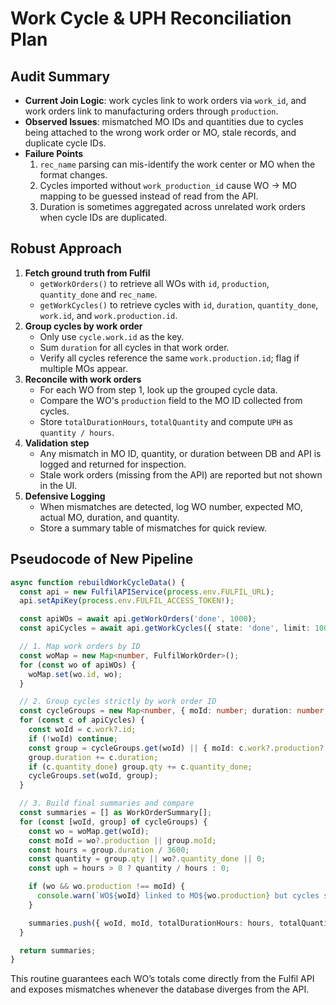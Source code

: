# Work Cycle & UPH Reconciliation Plan

## Audit Summary
- **Current Join Logic**: work cycles link to work orders via `work_id`, and work orders link to manufacturing orders through `production`.
- **Observed Issues**: mismatched MO IDs and quantities due to cycles being attached to the wrong work order or MO, stale records, and duplicate cycle IDs.
- **Failure Points**
  1. `rec_name` parsing can mis-identify the work center or MO when the format changes.
  2. Cycles imported without `work_production_id` cause WO → MO mapping to be guessed instead of read from the API.
  3. Duration is sometimes aggregated across unrelated work orders when cycle IDs are duplicated.

## Robust Approach
1. **Fetch ground truth from Fulfil**
   - `getWorkOrders()` to retrieve all WOs with `id`, `production`, `quantity_done` and `rec_name`.
   - `getWorkCycles()` to retrieve cycles with `id`, `duration`, `quantity_done`, `work.id`, and `work.production.id`.
2. **Group cycles by work order**
   - Only use `cycle.work.id` as the key.
   - Sum `duration` for all cycles in that work order.
   - Verify all cycles reference the same `work.production.id`; flag if multiple MOs appear.
3. **Reconcile with work orders**
   - For each WO from step 1, look up the grouped cycle data.
   - Compare the WO's `production` field to the MO ID collected from cycles.
   - Store `totalDurationHours`, `totalQuantity` and compute `UPH` as `quantity / hours`.
4. **Validation step**
   - Any mismatch in MO ID, quantity, or duration between DB and API is logged and returned for inspection.
   - Stale work orders (missing from the API) are reported but not shown in the UI.
5. **Defensive Logging**
   - When mismatches are detected, log WO number, expected MO, actual MO, duration, and quantity.
   - Store a summary table of mismatches for quick review.

## Pseudocode of New Pipeline
```ts
async function rebuildWorkCycleData() {
  const api = new FulfilAPIService(process.env.FULFIL_URL);
  api.setApiKey(process.env.FULFIL_ACCESS_TOKEN!);

  const apiWOs = await api.getWorkOrders('done', 1000);
  const apiCycles = await api.getWorkCycles({ state: 'done', limit: 10000 });

  // 1. Map work orders by ID
  const woMap = new Map<number, FulfilWorkOrder>();
  for (const wo of apiWOs) {
    woMap.set(wo.id, wo);
  }

  // 2. Group cycles strictly by work order ID
  const cycleGroups = new Map<number, { moId: number; duration: number; qty: number }>();
  for (const c of apiCycles) {
    const woId = c.work?.id;
    if (!woId) continue;
    const group = cycleGroups.get(woId) || { moId: c.work?.production?.id || 0, duration: 0, qty: 0 };
    group.duration += c.duration;
    if (c.quantity_done) group.qty += c.quantity_done;
    cycleGroups.set(woId, group);
  }

  // 3. Build final summaries and compare
  const summaries = [] as WorkOrderSummary[];
  for (const [woId, group] of cycleGroups) {
    const wo = woMap.get(woId);
    const moId = wo?.production || group.moId;
    const hours = group.duration / 3600;
    const quantity = group.qty || wo?.quantity_done || 0;
    const uph = hours > 0 ? quantity / hours : 0;

    if (wo && wo.production !== moId) {
      console.warn(`WO${woId} linked to MO${wo.production} but cycles show MO${moId}`);
    }

    summaries.push({ woId, moId, totalDurationHours: hours, totalQuantity: quantity, uph });
  }

  return summaries;
}
```
This routine guarantees each WO’s totals come directly from the Fulfil API and exposes mismatches whenever the database diverges from the API.
